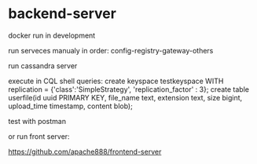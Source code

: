 # backend-server

docker run in development

run serveces manualy in order: config-registry-gateway-others

run cassandra server

execute in CQL shell queries:
create keyspace testkeyspace WITH replication = {'class':'SimpleStrategy', 'replication_factor' : 3};
create table userfile(id uuid PRIMARY KEY, file_name text, extension text, size bigint, upload_time timestamp, content blob);

test with postman
    
or run front server:

https://github.com/apache888/frontend-server
    
